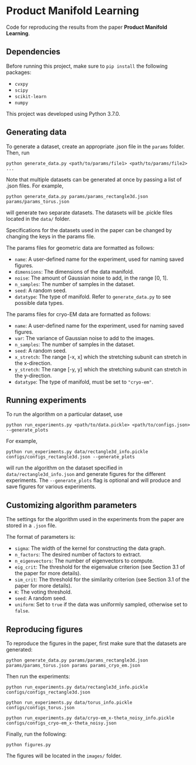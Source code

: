 # Product Manifold Learning
Code for reproducing the results from the paper <b>Product Manifold Learning</b>.

## Dependencies
Before running this project, make sure to `pip install` the following packages:

* `cvxpy`
* `scipy`
* `scikit-learn`
* `numpy`

This project was developed using Python 3.7.0.

## Generating data

To generate a dataset, create an appropriate .json file in the `params` folder. Then, run

```
python generate_data.py <path/to/params/file1> <path/to/params/file2> ...
```

Note that multiple datasets can be generated at once by passing a list of .json files. For example, 

```
python generate_data.py params/params_rectangle3d.json params/params_torus.json
```

will generate two separate datasets. The datasets will be .pickle files located in the `data/` folder.

Specifications for the datasets used in the paper can be changed by changing the keys in the params file.

The params files for geometric data are formatted as follows:

* `name`: A user-defined name for the experiment, used for naming saved figures.
* `dimensions`: The dimensions of the data manifold.
* `noise`: The amount of Gaussian noise to add, in the range [0, 1].
* `n_samples`: The number of samples in the dataset.
* `seed`: A random seed.
* `datatype`: The type of manifold. Refer to `generate_data.py` to see possible data types.

The params files for cryo-EM data are formatted as follows:

* `name`: A user-defined name for the experiment, used for naming saved figures.
* `var`: The variance of Gaussian noise to add to the images.
* `n_samples`: The number of samples in the dataset.
* `seed`: A random seed.
* `x_stretch`: The range [-x, x] which the stretching subunit can stretch in the x-direction.
* `y_stretch`: The range [-y, y] which the stretching subunit can stretch in the y-direction.
* `datatype`: The type of manifold, must be set to `"cryo-em"`.

## Running experiments

To run the algorithm on a particular dataset, use

```
python run_experiments.py <path/to/data.pickle> <path/to/configs.json> --generate_plots
```

For example,

```
python run_experiments.py data/rectangle3d_info.pickle configs/configs_rectangle3d.json --generate_plots
```

will run the algorithm on the dataset specified in `data/rectangle3d_info.json` and generate figures for the different experiments. The `--generate_plots` flag is optional and will produce and save figures for various experiments.

## Customizing algorithm parameters

The settings for the algorithm used in the experiments from the paper are stored in a `.json` file.

The format of parameters is:

* `sigma`: The width of the kernel for constructing the data graph.
* `n_factors`: The desired number of factors to extract.
* `n_eigenvectors`: The number of eigenvectors to compute.
* `eig_crit`: The threshold for the eigenvalue criterion (see Section 3.1 of the paper for more details).
* `sim_crit`: The threshold for the similarity criterion (see Section 3.1 of the paper for more details).
* `K`: The voting threshold.
* `seed`: A random seed.
* `uniform`: Set to `true` if the data was uniformly sampled, otherwise set to `false`.

## Reproducing figures

To reproduce the figures in the paper, first make sure that the datasets are generated:

```
python generate_data.py params/params_rectangle3d.json params/params_torus.json params params_cryo_em.json
```

Then run the experiments:

```
python run_experiments.py data/rectangle3d_info.pickle configs/configs_rectangle3d.json

python run_experiments.py data/torus_info.pickle configs/configs_torus.json

python run_experiments.py data/cryo-em_x-theta_noisy_info.pickle configs/configs_cryo-em_x-theta_noisy.json
```

Finally, run the following:

```
python figures.py
```

The figures will be located in the `images/` folder.
